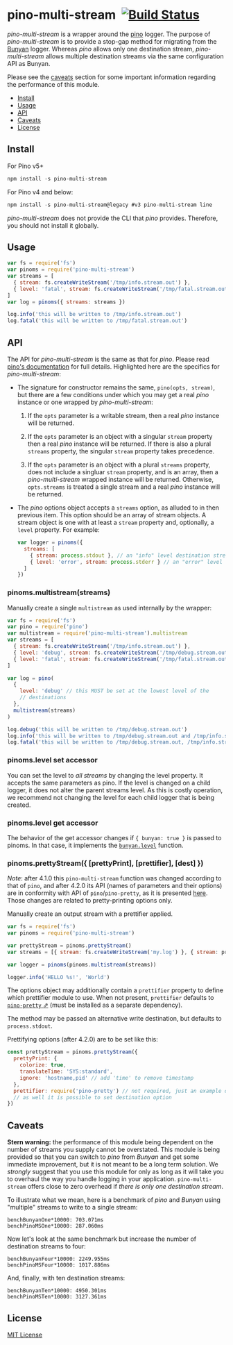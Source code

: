 # pino-multi-stream &nbsp;[![Build Status](https://badgen.net/github/status/pinojs/pino-multi-stream/master/ci)](https://github.com/pinojs/pino-multi-stream/actions?query=workflow%3ACI)

_pino-multi-stream_ is a wrapper around the [pino](pino) logger. The purpose
of _pino-multi-stream_ is to provide a stop-gap method for migrating from the
[Bunyan](bunyan) logger. Whereas _pino_ allows only one destination stream,
_pino-multi-stream_ allows multiple destination streams via the same
configuration API as Bunyan.

Please see the [caveats](#caveats) section for some important information
regarding the performance of this module.

- [Install](#install)
- [Usage](#usage)
- [API](#api)
- [Caveats](#caveats)
- [License](#license)

[pino]: https://npm.im/pino
[bunyan]: https://npm.im/bunyan

<a id="install"></a>

## Install

For Pino v5+

```js
npm install -s pino-multi-stream
```

For Pino v4 and below:

```js
npm install -s pino-multi-stream@legacy #v3 pino-multi-stream line
```

_pino-multi-stream_ does not provide the CLI that _pino_ provides. Therefore,
you should not install it globally.

<a id="usage"></a>

## Usage

```js
var fs = require('fs')
var pinoms = require('pino-multi-stream')
var streams = [
  { stream: fs.createWriteStream('/tmp/info.stream.out') },
  { level: 'fatal', stream: fs.createWriteStream('/tmp/fatal.stream.out') }
]
var log = pinoms({ streams: streams })

log.info('this will be written to /tmp/info.stream.out')
log.fatal('this will be written to /tmp/fatal.stream.out')
```

<a id="api"></a>

## API

The API for _pino-multi-stream_ is the same as that for _pino_. Please
read [pino's documentation][pinoapi] for full details. Highlighted here are
the specifics for _pino-multi-stream_:

- The signature for constructor remains the same, `pino(opts, stream)`, but
  there are a few conditions under which you may get a real _pino_ instance
  or one wrapped by _pino-multi-stream_:

  1. If the `opts` parameter is a writable stream, then a real _pino_
     instance will be returned.

  2. If the `opts` parameter is an object with a singular `stream` property
     then a real _pino_ instance will be returned. If there is also a plural
     `streams` property, the singular `stream` property takes precedence.

  3. If the `opts` parameter is an object with a plural `streams` property,
     does not include a singluar `stream` property, and is an array, then
     a _pino-multi-stream_ wrapped instance will be returned. Otherwise,
     `opts.streams` is treated a single stream and a real _pino_ instance
     will be returned.

- The _pino_ options object accepts a `streams` option, as alluded to in then
  previous item. This option should be an array of stream objects. A stream
  object is one with at least a `stream` property and, optionally, a `level`
  property. For example:

  ```js
  var logger = pinoms({
    streams: [
      { stream: process.stdout }, // an "info" level destination stream
      { level: 'error', stream: process.stderr } // an "error" level destination stream
    ]
  })
  ```

[pinoapi]: https://github.com/pinojs/pino#api

### pinoms.multistream(streams)

Manually create a single `multistream` as used internally by the
wrapper:

```js
var fs = require('fs')
var pino = require('pino')
var multistream = require('pino-multi-stream').multistream
var streams = [
  { stream: fs.createWriteStream('/tmp/info.stream.out') },
  { level: 'debug', stream: fs.createWriteStream('/tmp/debug.stream.out') },
  { level: 'fatal', stream: fs.createWriteStream('/tmp/fatal.stream.out') }
]

var log = pino(
  {
    level: 'debug' // this MUST be set at the lowest level of the
    // destinations
  },
  multistream(streams)
)

log.debug('this will be written to /tmp/debug.stream.out')
log.info('this will be written to /tmp/debug.stream.out and /tmp/info.stream.out')
log.fatal('this will be written to /tmp/debug.stream.out, /tmp/info.stream.out and /tmp/fatal.stream.out')
```

### pinoms.level set accessor

You can set the level to _all streams_ by changing the level property.
It accepts the same parameters as pino. If the level is changed on a
child logger, it does not alter the parent streams level. As this is
costly operation, we recommend not changing the level for each child
logger that is being created.

### pinoms.level get accessor

The behavior of the get accessor changes if `{ bunyan: true }` is passed
to pinoms. In that case, it implements the
[`bunyan.level`](https://github.com/trentm/node-bunyan#levels) function.

### pinoms.prettyStream({ [prettyPrint], [prettifier], [dest] })

_Note_: after 4.1.0 this `pino-multi-stream` function was changed according to that of `pino`, and after 4.2.0 its API (names of parameters and their options) are in conformity with API of `pino`/`pino-pretty`, as it is presented [here](https://getpino.io/#/docs/pretty). Those changes are related to pretty-printing options only.

Manually create an output stream with a prettifier applied.

```js
var fs = require('fs')
var pinoms = require('pino-multi-stream')

var prettyStream = pinoms.prettyStream()
var streams = [{ stream: fs.createWriteStream('my.log') }, { stream: prettyStream }]

var logger = pinoms(pinoms.multistream(streams))

logger.info('HELLO %s!', 'World')
```

The options object may additionally contain a `prettifier` property to define which prettifier module to use. When not present, `prettifier` defaults to [`pino-pretty` ⇗](https://github.com/pinojs/pino-pretty) (must be installed as a separate dependency).

The method may be passed an alternative write destination, but defaults to `process.stdout`.

Prettifying options (after 4.2.0) are to be set like this:

```javascript
const prettyStream = pinoms.prettyStream({
  prettyPrint: {
    colorize: true,
    translateTime: 'SYS:standard',
    ignore: 'hostname,pid' // add 'time' to remove timestamp
  },
  prettifier: require('pino-pretty') // not required, just an example of setting prettifier
  // as well it is possible to set destination option
})
```

<a id="caveats"></a>

## Caveats

**Stern warning:** the performance of this module being dependent on the number
of streams you supply cannot be overstated. This module is being provided so
that you can switch to _pino_ from _Bunyan_ and get some immediate improvement,
but it is not meant to be a long term solution. We _strongly_ suggest that you
use this module for only as long as it will take you to overhaul the way
you handle logging in your application. `pino-multi-stream` offers close
to zero overhead if _there is only one destination stream_.

To illustrate what we mean, here is a benchmark of _pino_ and _Bunyan_ using
"multiple" streams to write to a single stream:

```
benchBunyanOne*10000: 703.071ms
benchPinoMSOne*10000: 287.060ms
```

Now let's look at the same benchmark but increase the number of destination
streams to four:

```
benchBunyanFour*10000: 2249.955ms
benchPinoMSFour*10000: 1017.886ms
```

And, finally, with ten destination streams:

```
benchBunyanTen*10000: 4950.301ms
benchPinoMSTen*10000: 3127.361ms
```

<a id="license"></a>

## License

[MIT License](http://jsumners.mit-license.org/)
